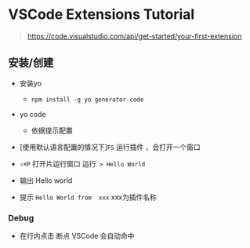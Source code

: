 # VSCode Extensions Tutorial

> https://code.visualstudio.com/api/get-started/your-first-extension

## 安装/创建

* 安装yo

  * ```
    npm install -g yo generator-code
    ```

* yo code
  * 依据提示配置
* [使用默认语言配置的情况下]`F5` 运行插件 ，会打开一个窗口
* `⇧⌘P` 打开片运行窗口 运行` > Hello World`
* 输出 Hello world
* 提示  `Hello World from  xxx` xxx为插件名称

### Debug

* 在行内点击 断点 VSCode 会自动命中